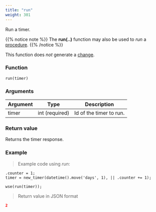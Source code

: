 ```yaml
---
title: "run"
weight: 301
---
```


Run a timer.

{{% notice note %}}
The **run(..)** function may also be used to *run* a [procedure](../../procedures-api/run).
{{% /notice %}}

This function does *not* generate a [change](../../overview/changes).

### Function

`run(timer)`

### Arguments

Argument | Type | Description
-------- | ---- | -----------
timer | int (required) | Id of the timer to run.

### Return value

Returns the timer response.

### Example

> Example code using *run*:

```thingsdb,json_response
.counter = 1;
timer = new_timer(datetime().move('days', 1), || .counter += 1);

wse(run(timer));
```

> Return value in JSON format

```json
2
```
